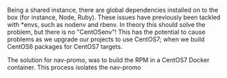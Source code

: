 Being a shared instance, there are global dependencies installed on to the box (for instance, Node, Ruby). These issues have previously been tackled with *envs, such as nodenv and rbenv. In theory this should solve the problem, but there is no "CentOSenv"! This has the potential to cause problems as we upgrade our projects to use CentOS7; when we build CentOS6 packages for CentOS7 targets.

The solution for nav-promo, was to build the RPM in a CentOS7 Docker container. This process isolates the nav-promo 
